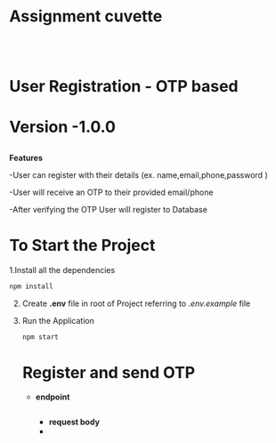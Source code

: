 #  Assignment cuvette

<br><br/>
<h1>User Registration - OTP based</h1>

# Version -1.0.0
##

**Features**


-User can register with their details (ex. name,email,phone,password )

-User will receive an OTP to their provided email/phone

-After verifying the OTP User will register to Database

# To Start the Project

1.Install all the dependencies 
```js
npm install
```

2. Create **.env** file in root of Project referring to *.env.example* file

3. Run the Application
   ```js
   npm start
   ```

   # Register and send OTP
    - **endpoint**
      ```{baseurl}/register
      ```
      - **request body**
      - ``` ```

